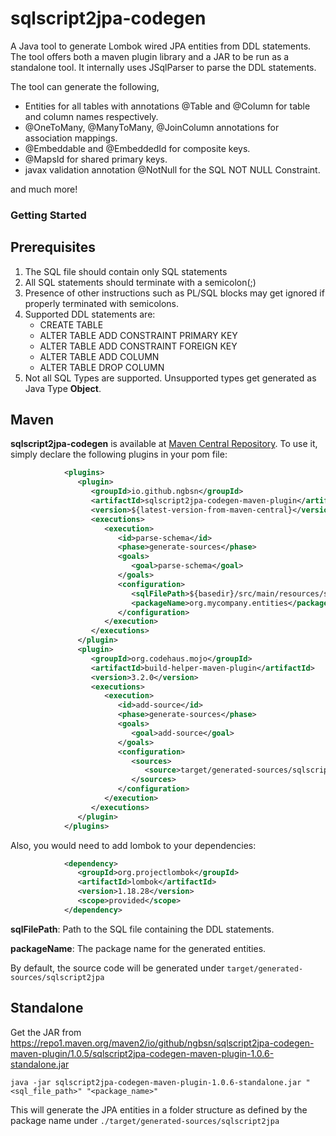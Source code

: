 # sqlscript2jpa-codegen

A Java tool to generate Lombok wired JPA entities from DDL statements. The tool offers both a maven plugin library and a
JAR to be run as a standalone tool. It internally uses JSqlParser to parse the DDL statements.

The tool can generate the following, 
- Entities for all tables with annotations @Table and @Column for table and column names respectively.
- @OneToMany, @ManyToMany, @JoinColumn annotations for association mappings. 
- @Embeddable and @EmbeddedId for composite keys. 
- @MapsId for shared primary keys. 
- javax validation annotation @NotNull for the SQL NOT NULL Constraint.

and much more!

### Getting Started

## Prerequisites

1. The SQL file should contain only SQL statements
2. All SQL statements should terminate with a semicolon(;)
3. Presence of other instructions such as PL/SQL blocks may get ignored if properly terminated with semicolons.
4. Supported DDL statements are:
    * CREATE TABLE
    * ALTER TABLE ADD CONSTRAINT PRIMARY KEY
    * ALTER TABLE ADD CONSTRAINT FOREIGN KEY
    * ALTER TABLE ADD COLUMN
    * ALTER TABLE DROP COLUMN
5. Not all SQL Types are supported. Unsupported types get generated as Java Type **Object**.

## Maven

**sqlscript2jpa-codegen** is available
at [Maven Central Repository](https://central.sonatype.com/artifact/io.github.ngbsn/sqlscript2jpa-codegen-maven-plugin).
To use it, simply declare the following plugins in your pom file:

```xml
            <plugins>
               <plugin>
                  <groupId>io.github.ngbsn</groupId>
                  <artifactId>sqlscript2jpa-codegen-maven-plugin</artifactId>
                  <version>${latest-version-from-maven-central}</version>
                  <executions>
                     <execution>
                        <id>parse-schema</id>
                        <phase>generate-sources</phase>
                        <goals>
                           <goal>parse-schema</goal>
                        </goals>
                        <configuration>
                           <sqlFilePath>${basedir}/src/main/resources/sql/organization.sql</sqlFilePath>
                           <packageName>org.mycompany.entities</packageName>
                        </configuration>
                     </execution>
                  </executions>
               </plugin>
               <plugin>
                  <groupId>org.codehaus.mojo</groupId>
                  <artifactId>build-helper-maven-plugin</artifactId>
                  <version>3.2.0</version>
                  <executions>
                     <execution>
                        <id>add-source</id>
                        <phase>generate-sources</phase>
                        <goals>
                           <goal>add-source</goal>
                        </goals>
                        <configuration>
                           <sources>
                              <source>target/generated-sources/sqlscript2jpa/src/main/java/</source>
                           </sources>
                        </configuration>
                     </execution>
                  </executions>
               </plugin>   
            </plugins>

```

Also, you would need to add lombok to your dependencies:

```xml
            <dependency>
               <groupId>org.projectlombok</groupId>
               <artifactId>lombok</artifactId>
               <version>1.18.28</version>
               <scope>provided</scope>
            </dependency>
```

**sqlFilePath**: Path to the SQL file containing the DDL statements.

**packageName**: The package name for the generated entities.

By default, the source code will be generated under `target/generated-sources/sqlscript2jpa`

## Standalone

Get the JAR
from https://repo1.maven.org/maven2/io/github/ngbsn/sqlscript2jpa-codegen-maven-plugin/1.0.5/sqlscript2jpa-codegen-maven-plugin-1.0.6-standalone.jar

```
java -jar sqlscript2jpa-codegen-maven-plugin-1.0.6-standalone.jar "<sql_file_path>" "<package_name>"
```

This will generate the JPA entities in a folder structure as defined by the package name
under `./target/generated-sources/sqlscript2jpa`

